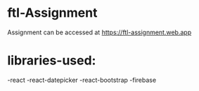 # ftl-Assignment

Assignment can be accessed at https://ftl-assignment.web.app 

# libraries-used:
  -react
  -react-datepicker
  -react-bootstrap
  -firebase

